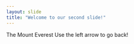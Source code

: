 ```yaml
---
layout: slide
title: "Welcome to our second slide!"
---
```

The Mount Everest
Use the left arrow to go back!
